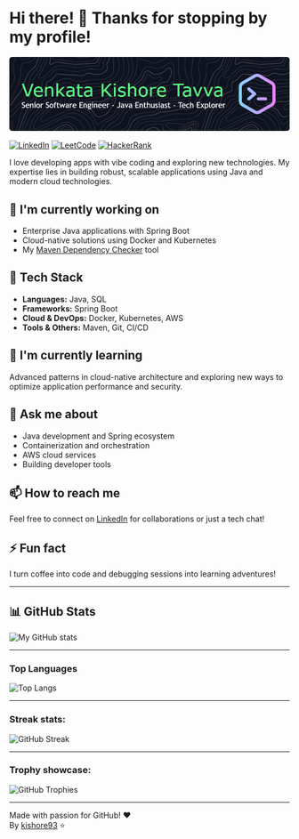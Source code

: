 # Hi there! 👋 Thanks for stopping by my profile!

![Profile Banner](/assets/profile-banner.png)

[![LinkedIn](https://img.shields.io/badge/LinkedIn-0077B5?style=for-the-badge&logo=linkedin&logoColor=white)](https://www.linkedin.com/in/tavva-venkata-kishore/)
[![LeetCode](https://img.shields.io/badge/LeetCode-FFA116?style=for-the-badge&logo=LeetCode&logoColor=black)](https://leetcode.com/u/kishore03/)
[![HackerRank](https://img.shields.io/badge/-Hackerrank-2EC866?style=for-the-badge&logo=HackerRank&logoColor=white)](https://www.hackerrank.com/profile/kishore_kumar93)

I love developing apps with vibe coding and exploring new technologies. My expertise lies in building robust, scalable applications using Java and modern cloud technologies.

## 🔭 I'm currently working on
- Enterprise Java applications with Spring Boot
- Cloud-native solutions using Docker and Kubernetes
- My [Maven Dependency Checker](https://github.com/kishore93/MavenDependencyChecker) tool

## 🚀 Tech Stack
- **Languages:** Java, SQL
- **Frameworks:** Spring Boot
- **Cloud & DevOps:** Docker, Kubernetes, AWS
- **Tools & Others:** Maven, Git, CI/CD

## 🌱 I'm currently learning
Advanced patterns in cloud-native architecture and exploring new ways to optimize application performance and security.

## 💬 Ask me about
- Java development and Spring ecosystem
- Containerization and orchestration
- AWS cloud services
- Building developer tools

## 📫 How to reach me
Feel free to connect on [LinkedIn](https://www.linkedin.com/in/tavva-venkata-kishore/) for collaborations or just a tech chat!

## ⚡ Fun fact
I turn coffee into code and debugging sessions into learning adventures!

---

## 📊 GitHub Stats
![My GitHub stats](https://github-readme-stats.vercel.app/api?username=kishore93&show_icons=true&theme=radical)

---

### Top Languages
![Top Langs](https://github-readme-stats.vercel.app/api/top-langs/?username=kishore93&layout=compact&theme=radical)

---

### Streak stats:
![GitHub Streak](https://streak-stats.demolab.com?user=kishore93&theme=radical)

---

### Trophy showcase:
![GitHub Trophies](https://github-profile-trophy.vercel.app/?username=kishore93&theme=onedark)

---

Made with passion for GitHub! ❤️ <br>
By [kishore93](https://github.com/kishore93) ⭐️

